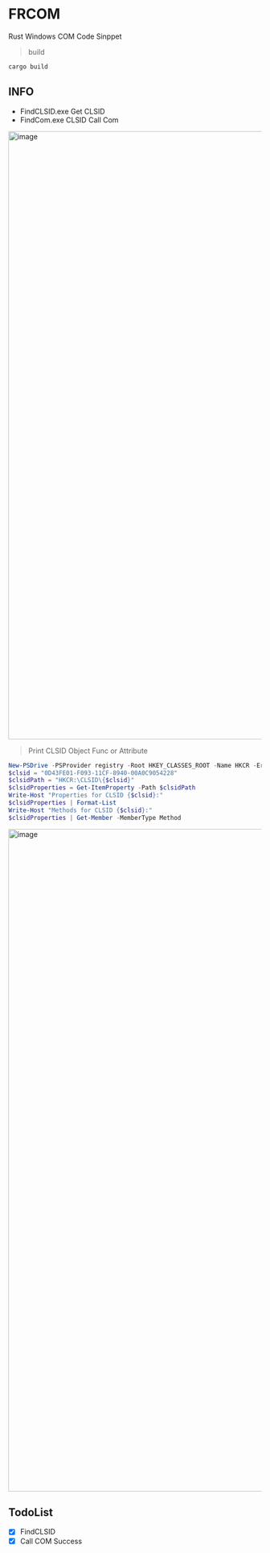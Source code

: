 # FRCOM
Rust Windows COM Code Sinppet

> build
```bash
cargo build
```
## INFO 

- FindCLSID.exe  Get CLSID
- FindCom.exe    CLSID Call Com 

<img width="1208" alt="image" src="https://github.com/noob-Engle/FRCOM/assets/82130997/afb90940-efd5-4477-b8c7-d2fb9413e573">

> Print CLSID Object Func  or Attribute

```ps1
New-PSDrive -PSProvider registry -Root HKEY_CLASSES_ROOT -Name HKCR -ErrorAction SilentlyContinue
$clsid = "0D43FE01-F093-11CF-8940-00A0C9054228"
$clsidPath = "HKCR:\CLSID\{$clsid}"
$clsidProperties = Get-ItemProperty -Path $clsidPath
Write-Host "Properties for CLSID {$clsid}:"
$clsidProperties | Format-List
Write-Host "Methods for CLSID {$clsid}:"
$clsidProperties | Get-Member -MemberType Method
```



<img width="1316" alt="image" src="https://github.com/noob-Engle/FRCOM/assets/82130997/6547bf8c-bf7a-4cca-bcc9-f9304856e280">




## TodoList
- [x] FindCLSID
- [x] Call COM Success 
